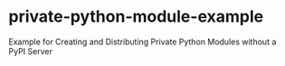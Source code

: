 # private-python-module-example
Example for Creating and Distributing Private Python Modules without a PyPI Server
